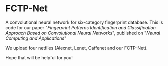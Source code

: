 # FCTP-Net
A convolutional neural network for six-category fingerprint database. This is code for our paper "*Fingerprint Patterns Identification and Classification Approach Based on Convolutional Neural Networks*", published on "*Neural Computing and Applications*"

We upload four netfiles (Alexnet, Lenet, Caffenet and our FCTP-Net). 

Hope that will be helpful for you!
